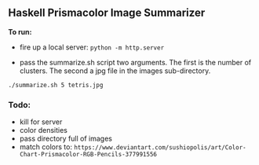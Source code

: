 ## Haskell Prismacolor Image Summarizer


__To run:__
- fire up a local server:
`python -m http.server`

- pass the summarize.sh script two arguments.
The first is the number of clusters.
The second a jpg file in the images sub-directory.

`./summarize.sh 5 tetris.jpg`



### Todo:
- kill for server
- color densities
- pass directory full of images
- match colors to:
  `https://www.deviantart.com/sushiopolis/art/Color-Chart-Prismacolor-RGB-Pencils-377991556`